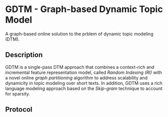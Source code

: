 # GDTM - Graph-based Dynamic Topic Model

A graph-based online solution to the prblem of dynamic topic modeling (DTM).

## Description
GDTM is a single-pass DTM approach that combines a context-rich and incremental feature representation model, called *Random Indexing (RI)* with a novel online *graph partitioning* algorithm to address scalability and dynamicity in topic modeling over short texts. In addition, GDTM uses a rich language modeling approach based on the *Skip-gram* technique to account for sparsity.

## Protocol
[logo]: https://github.com/kambizG/gdtm/blob/master/img/protocol.png "Logo Title Text 2"

